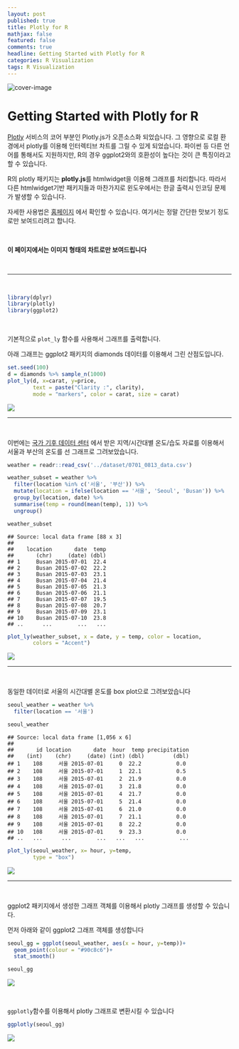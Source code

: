 ```yaml
---
layout: post
published: true
title: Plotly for R
mathjax: false
featured: false
comments: true
headline: Getting Started with Plotly for R
categories: R Visualization
tags: R Visualization
---
```


![cover-image](/images/old-book.jpg)

# Getting Started with Plotly for R

[Plotly](https://plot.ly) 서비스의 코어 부분인 Plotly.js가 오픈소스화 되었습니다. 그 영향으로 로컬 환경에서 plotly를 이용해 인터렉티브 차트를 그릴 수 있게 되었습니다. 파이썬 등 다른 언어를 통해서도 지원하지만, R의 경우 ggplot2와의 호환성이 높다는 것이 큰 특징이라고 할 수 있습니다. 

R의 plotly 패키지는 **plotly.js**를 htmlwidget을 이용해 그래프를 처리합니다. 따라서 다른 htmlwidget기반 패키지들과 마찬가지로 윈도우에서는 한글 출력시 인코딩 문제가 발생할 수 있습니다. 

자세한 사용법은 [홈페이지](https://plot.ly/r/) 에서 확인할 수 있습니다. 여기서는 정말 간단한 맛보기 정도로만 보여드리려고 합니다. 

<br />

**이 페이지에서는 이미지 형태의 차트로만 보여드립니다**

<br />

---

<br />


```r
library(dplyr)
library(plotly)
library(ggplot2)
```

<br />

기본적으로 `plot_ly` 함수를 사용해서 그래프를 출력합니다.

아래 그래프는 ggplot2 패키지의 diamonds 데이터를 이용해서 그린 산점도입니다.


```r
set.seed(100)
d = diamonds %>% sample_n(1000)
plot_ly(d, x=carat, y=price,
        text = paste("Clarity :", clarity),
        mode = "markers", color = carat, size = carat)
```

![](/images/post_image/plotly_for_r/plotly1.PNG)

---

<br />

이번에는 [국가 기후 데이터 센터](http://sts.kma.go.kr/jsp/home/contents/main/main.do) 에서 받은 지역/시간대별 온도/습도 자료를 이용해서 서울과 부산의 온도를 선 그래프로 그려보았습니다.


```r
weather = readr::read_csv('../dataset/0701_0813_data.csv')

weather_subset = weather %>% 
  filter(location %in% c('서울', '부산')) %>% 
  mutate(location = ifelse(location == '서울', 'Seoul', 'Busan')) %>% 
  group_by(location, date) %>% 
  summarise(temp = round(mean(temp), 1)) %>% 
  ungroup()

weather_subset
```

```
## Source: local data frame [88 x 3]
## 
##    location       date  temp
##       (chr)     (date) (dbl)
## 1     Busan 2015-07-01  22.4
## 2     Busan 2015-07-02  22.2
## 3     Busan 2015-07-03  23.1
## 4     Busan 2015-07-04  21.4
## 5     Busan 2015-07-05  21.3
## 6     Busan 2015-07-06  21.1
## 7     Busan 2015-07-07  19.5
## 8     Busan 2015-07-08  20.7
## 9     Busan 2015-07-09  23.1
## 10    Busan 2015-07-10  23.8
## ..      ...        ...   ...
```


```r
plot_ly(weather_subset, x = date, y = temp, color = location,
        colors = "Accent")
```

![](/images/post_image/plotly_for_r/plotly2.PNG)

---

<br />

동일한 데이터로 서울의 시간대별 온도를 box plot으로 그려보았습니다


```r
seoul_weather = weather %>% 
  filter(location == '서울')

seoul_weather
```

```
## Source: local data frame [1,056 x 6]
## 
##       id location       date  hour  temp precipitation
##    (int)    (chr)     (date) (int) (dbl)         (dbl)
## 1    108     서울 2015-07-01     0  22.2           0.0
## 2    108     서울 2015-07-01     1  22.1           0.5
## 3    108     서울 2015-07-01     2  21.9           0.0
## 4    108     서울 2015-07-01     3  21.8           0.0
## 5    108     서울 2015-07-01     4  21.7           0.0
## 6    108     서울 2015-07-01     5  21.4           0.0
## 7    108     서울 2015-07-01     6  21.0           0.0
## 8    108     서울 2015-07-01     7  21.1           0.0
## 9    108     서울 2015-07-01     8  22.2           0.0
## 10   108     서울 2015-07-01     9  23.3           0.0
## ..   ...      ...        ...   ...   ...           ...
```


```r
plot_ly(seoul_weather, x= hour, y=temp,
        type = "box")
```

![](/images/post_image/plotly_for_r/plotly3.PNG)

---

<br />

ggplot2 패키지에서 생성한 그래프 객체를 이용해서 plotly 그래프를 생성할 수 있습니다.

먼저 아래와 같이 ggplot2 그래프 객체를 생성합니다


```r
seoul_gg = ggplot(seoul_weather, aes(x = hour, y=temp))+
  geom_point(colour = "#90c8c6")+
  stat_smooth()

seoul_gg
```

![](/images/post_image/plotly_for_r/plotly4.png)

<br />

`ggplotly`함수를 이용해서 plotly 그래프로 변환시킬 수 있습니다


```r
ggplotly(seoul_gg)
```

![](/images/post_image/plotly_for_r/plotly5.PNG)